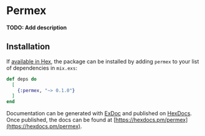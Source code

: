 # Permex

**TODO: Add description**

## Installation

If [available in Hex](https://hex.pm/docs/publish), the package can be installed
by adding `permex` to your list of dependencies in `mix.exs`:

```elixir
def deps do
  [
    {:permex, "~> 0.1.0"}
  ]
end
```

Documentation can be generated with [ExDoc](https://github.com/elixir-lang/ex_doc)
and published on [HexDocs](https://hexdocs.pm). Once published, the docs can
be found at [https://hexdocs.pm/permex](https://hexdocs.pm/permex).


